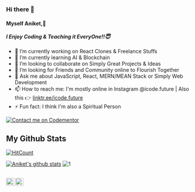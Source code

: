 ### Hi there 👋
#### Myself Aniket,🚀
##### I Enjoy Coding & Teaching it EveryOne!!😇

- 🔭 I’m currently working on React Clones & Freelance Stuffs
- 🌱 I’m currently learning AI & Blockchain
- 👯 I’m looking to collaborate on Simply Great Projects & Ideas
- 🤔 I’m looking for Friends and Community online to Flourish Together 
- 💬 Ask me about JavaScript, React, MERN/MEAN Stack or Simply Web Development
- 📫 How to reach me: I'm mostly online in Instagram @icode.future | Also this 👉 [linktr.ee/icode.future](https://linktr.ee/icode.future)
- ⚡ Fun fact: I think I'm also a Spiritual Person


<!--
**HiDraqula/HiDraqula** is a ✨ _special_ ✨ repository because its `README.md` (this file) appears on your GitHub profile.

Here are some ideas to get you started:

- 🔭 I’m currently working on ...
- 🌱 I’m currently learning ...
- 👯 I’m looking to collaborate on ...
- 🤔 I’m looking for help with ...
- 💬 Ask me about ...
- 📫 How to reach me: ...
- 😄 Pronouns: ...
- ⚡ Fun fact: ...
-->

[![Contact me on Codementor](https://www.codementor.io/m-badges/aniketsharma692/find-me-on-cm-b.svg)](https://www.codementor.io/@aniketsharma692?refer=badge)

## My Github Stats
[![HitCount](http://hits.dwyl.io/HiDraqula/badges.svg)](http://hits.dwyl.io/HiDraqula/badges)


[![Aniket's github stats](https://github-readme-stats.vercel.app/api?username=HiDraqula&&show_icons=true&theme=radical)](https://github.com/anuraghazra/github-readme-stats)
![1](https://github-readme-stats.vercel.app/api/top-langs/?username=HiDraqula&layout=compact&theme=merko)

##

<a href="https://twitter.com/pratap2210" rel="nofollow"> <img align="left" alt="Pratap | Twitter" width="22px" src="https://raw.githubusercontent.com/anuraghazra/anuraghazra/master/assets/twitter.svg" style="max-width:100%;"></a><a href="https://www.linkedin.com/in/prataps22" rel="nofollow"> <img align="left" alt="Pratap Sharma | Linkedin" width="22px" src="https://img.icons8.com/fluent/48/000000/linkedin-2.png" style="max-width:100%;"></a>  
